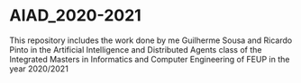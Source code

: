 # AIAD_2020-2021
This repository includes the work done by me Guilherme Sousa and Ricardo Pinto in the Artificial Intelligence and Distributed Agents class of the Integrated Masters in Informatics and Computer Engineering of FEUP in the year 2020/2021
